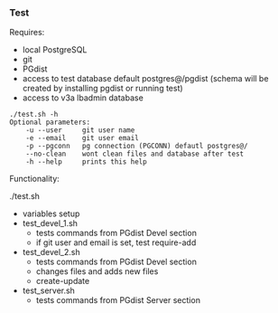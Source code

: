 ### Test

Requires:
* local PostgreSQL
* git
* PGdist
* access to test database default postgres@/pgdist (schema will be created by installing pgdist or running test)
* access to v3a lbadmin database

```
./test.sh -h
Optional parameters:
    -u --user     git user name
    -e --email    git user email
    -p --pgconn   pg connection (PGCONN) defautl postgres@/
    --no-clean    wont clean files and database after test
    -h --help     prints this help
```

Functionality:

./test.sh
* variables setup
* test_devel_1.sh 
	* tests commands from PGdist Devel section
	* if git user and email is set, test require-add
* test_devel_2.sh
	* tests commands from PGdist Devel section
	* changes files and adds new files
	* create-update
* test_server.sh
	* tests commands from PGdist Server section
